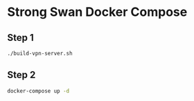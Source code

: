# Strong Swan Docker Compose

## Step 1

```bash
./build-vpn-server.sh
```

## Step 2

```bash
docker-compose up -d
```
